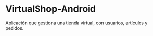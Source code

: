 # VirtualShop-Android
Aplicación que gestiona una tienda virtual, con usuarios, artículos y pedidos. 
